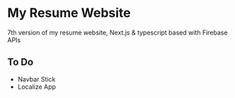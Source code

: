 # My Resume Website

7th version of my resume website, Next.js & typescript based with Firebase APIs

## To Do

- Navbar Stick
- Localize App
